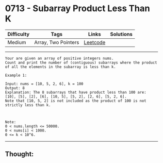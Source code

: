 # 0713 - Subarray Product Less Than K

Difficulty  | Tags | Links | Solutions
----------- | ---- | ----- | -----
Medium | Array, Two Pointers | [Leetcode](https://leetcode.com/problems/subarray-product-less-than-k/description/) |


-----------

```
Your are given an array of positive integers nums.
Count and print the number of (contiguous) subarrays where the product of all the elements in the subarray is less than k.

Example 1:

Input: nums = [10, 5, 2, 6], k = 100
Output: 8
Explanation: The 8 subarrays that have product less than 100 are: [10], [5], [2], [6], [10, 5], [5, 2], [2, 6], [5, 2, 6].
Note that [10, 5, 2] is not included as the product of 100 is not strictly less than k.



Note:
0 < nums.length <= 50000.
0 < nums[i] < 1000.
0 <= k < 10^6.
```

-----------

## Thought:
